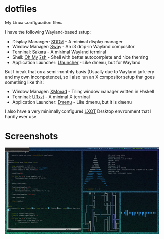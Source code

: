 # dotfiles

My Linux configuration files.  

I have the following Wayland-based setup:
* Display Mananger: [SDDM](https://github.com/sddm/sddm) - A minimal display manager
* Window Manager: [Sway](http://swaywm.org/) - An i3 drop-in Wayland compositor 
* Terminal: [Sakura](https://launchpad.net/sakura) - A minimal Wayland terminal
* Shell: [Oh My](https://github.com/robbyrussell/oh-my-zsh) [Zsh](http://www.zsh.org/) - Shell with better autocomplete and nice theming
* Application Launcher: [Ulauncher](https://ulauncher.io/) - Like dmenu, but for Wayland

But I break that on a semi-monthly basis (Usually due to Wayland jank-ery and my own incompetence), so I also run an X compositor setup that goes something like this:
* Window Manager: [XMonad](http://xmonad.org/) - Tiling window manager written in Haskell
* Terminal: [URxvt](http://software.schmorp.de/pkg/rxvt-unicode.html) - A minimal X terminal
* Application Launcher: [Dmenu](https://tools.suckless.org/dmenu/) - Like dmenu, but it is dmenu

I also have a very minimally configured [LXQT](https://lxqt.org/) Desktop environment that I hardly ever use. 

# Screenshots
![Gaps aren't actually useful outside screenshots](img/screenshot/scrst-20180429155249.png)
